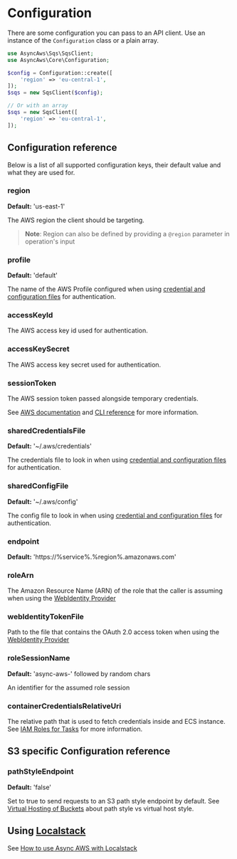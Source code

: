 
# Configuration

There are some configuration you can pass to an API client. Use an instance of the
`Configuration` class or a plain array.

```php
use AsyncAws\Sqs\SqsClient;
use AsyncAws\Core\Configuration;

$config = Configuration::create([
    'region' => 'eu-central-1',
]);
$sqs = new SqsClient($config);

// Or with an array
$sqs = new SqsClient([
    'region' => 'eu-central-1',
]);
```

## Configuration reference

Below is a list of all supported configuration keys, their default value and what
they are used for.

### region

**Default:** 'us-east-1'

The AWS region the client should be targeting.

> **Note**: Region can also be defined by providing a `@region` parameter in
> operation's input

### profile

**Default:** 'default'

The name of the AWS Profile configured when using [credential and configuration files](/authentication/credentials-file.md)
for authentication.

### accessKeyId

The AWS access key id used for authentication.

### accessKeySecret

The AWS access key secret used for authentication.

### sessionToken

The AWS session token passed alongside temporary credentials.

See [AWS documentation](https://docs.aws.amazon.com/IAM/latest/UserGuide/id_credentials_temp_use-resources.html)
and [CLI reference](https://docs.aws.amazon.com/cli/latest/reference/sts/get-session-token.html)
for more information.

### sharedCredentialsFile

**Default:** '~/.aws/credentials'

The credentials file to look in when using [credential and configuration files](/authentication/credentials-file.md)
for authentication.

### sharedConfigFile

**Default:** '~/.aws/config'

The config file to look in when using [credential and configuration files](/authentication/credentials-file.md)
for authentication.

### endpoint

**Default:** 'https://%service%.%region%.amazonaws.com'

### roleArn

The Amazon Resource Name (ARN) of the role that the caller is assuming when using
the [WebIdentity Provider](/authentication/web-identity.md)

### webIdentityTokenFile

Path to the file that contains the OAuth 2.0 access token when using the [WebIdentity Provider](/authentication/web-identity.md)

### roleSessionName

**Default:** 'async-aws-' followed by random chars

An identifier for the assumed role session

### containerCredentialsRelativeUri

The relative path that is used to fetch credentials inside and ECS instance.
See [IAM Roles for Tasks](https://docs.aws.amazon.com/AmazonECS/latest/developerguide/task-iam-roles.html) for more information.

## S3 specific Configuration reference

### pathStyleEndpoint

**Default:** 'false'

Set to true to send requests to an S3 path style endpoint by default.
See [Virtual Hosting of Buckets](https://docs.aws.amazon.com/AmazonS3/latest/dev/VirtualHosting.html) about path style vs virtual host style.

## Using [Localstack](https://github.com/localstack/localstack)

See [How to use Async AWS with Localstack](/configuration/localstack.md)

